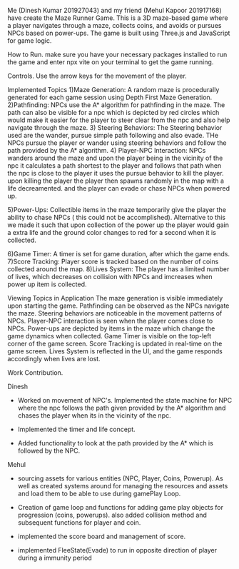 Me (Dinesh Kumar 201927043) and my friend (Mehul Kapoor 201917168) have create the Maze Runner Game. This is a 3D maze-based game where a player navigates through a maze,
collects coins, and avoids or pursues NPCs based on power-ups. The game is built using Three.js and JavaScript for game logic.

How to Run.
make sure you have your necessary packages installed to run the game and enter npx vite on your terminal to get the game running.

Controls.
Use the arrow keys for the movement of the player.

Implemented Topics
1)Maze Generation: A random maze is procedurally generated for each game session using Depth First Maze Generation.
2)Pathfinding: NPCs use  the A* algorithm for pathfinding in the maze. The path can also be visible for a npc which is depicted by red circles which would make it easier for the player
to steer clear from the npc and also help navigate through the maze.
3) Steering Behaviors: The Steering behavior used are the wander, pursue simple path following and also evade. THe NPCs pursue the player or wander using steering behaviors and follow 
the path provided by the A* algorithm.
4) Player-NPC Interaction: NPCs wanders around the maze and upon the player being in the vicinity of the npc it calculates a path shortest to the player and follows that path
when the npc is close to the player it uses the pursue behavior to kill the player. upon killing the player the player then spawns randomly in the map with a life decreamented. 
and the player can evade or chase NPCs when powered up.

5)Power-Ups: Collectible items in the maze temporarily give the player the ability to chase NPCs ( this could not be accomplished). Alternative to this we made it such that 
upon collection of the power up the player would gain a extra life and the ground color changes to red for a second when it is collected.

6)Game Timer: A timer is set for game duration, after which the game ends.
7)Score Tracking: Player score is tracked based on the number of coins collected around the map.
8)Lives System: The player has a limited number of lives, which decreases on collision with NPCs and imcreases when power up item is collected.

Viewing Topics in Application
The maze generation is visible immediately upon starting the game.
Pathfinding can be observed as the NPCs navigate the maze.
Steering behaviors are noticeable in the movement patterns of NPCs.
Player-NPC interaction is seen when the player comes close to NPCs.
Power-ups are depicted by items in the maze which change the game dynamics when collected.
Game Timer is visible on the top-left corner of the game screen.
Score Tracking is updated in real-time on the game screen.
Lives System is reflected in the UI, and the game responds accordingly when lives are lost.

Work Contribution.

Dinesh

- Worked on movement of NPC's. Implemented the state machine for NPC where the npc follows the path given provided by the A* algorithm and chases the player 
when its in the vicinity of the npc.

- Implemented the timer and life concept.

- Added functionality to look at the path provided by the A* which is followed by the NPC.

Mehul
-  sourcing assets for various entities (NPC, Player, Coins, Powerup). As well as created systems around for managing the resources and assets and load them to be able to use during gamePlay Loop.
  
- Creation of game loop and functions for adding game play objects for progression (coins, powerups). also added collision method and subsequent functions for player and coin.

- implemented the score board and management of score.

- implemented FleeState(Evade) to run in opposite direction of player during a immunity period 



